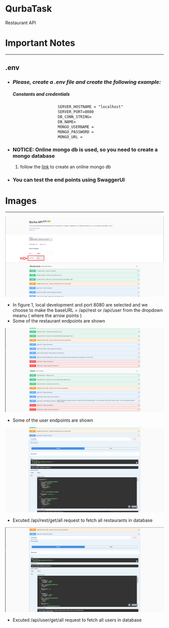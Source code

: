 # QurbaTask
Restaurant API

# Important Notes #
- - - - -
## .env 
  - ### *Please, create a .env file and create the following example:*
       ##### Constants and credentials
                            SERVER_HOSTNAME = "localhost" 
                            SERVER_PORT=8080  
                            DB_CONN_STRING=
                            DB_NAME= 
                            MONGO_USERNAME = 
                            MONGO_PASSWORD = 
                            MONGO_URL = 

- ### NOTICE: Online mongo db is used, so you need to create a mongo database
    1. follow the [link](https://www.mongodb.com/basics/create-database) to create an online mongo db

- ### You can test the end points using SwaggerUI

# Images #
- - - - -

![figure 1](https://github.com/ahmedynah/QurbaTask/blob/master/images/Screenshot%20(249).png)

- In figure 1, local development and port 8080 are selected
  and we choose to make the baseURL = /api/rest or /api/user from the dropdown meanu ( where the arrow points )
- Some of the restaurant endpoints are shown



![figure 2](https://github.com/ahmedynah/QurbaTask/blob/master/images/Screenshot%20(250).png)

- Some of the user endpoints are shown



![figure 3](https://github.com/ahmedynah/QurbaTask/blob/master/images/Screenshot%20(251).png)

- Excuted /api/rest/get/all request to fetch all restaurants in database


![figure 4](https://github.com/ahmedynah/QurbaTask/blob/master/images/Screenshot%20(252).png)

- Excuted /api/user/get/all request to fetch all users in database

